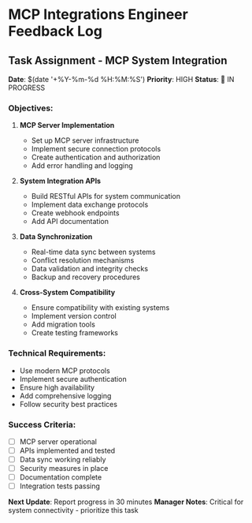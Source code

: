 # MCP Integrations Engineer Feedback Log

## Task Assignment - MCP System Integration
**Date**: $(date '+%Y-%m-%d %H:%M:%S')
**Priority**: HIGH
**Status**: 🔄 IN PROGRESS

### Objectives:
1. **MCP Server Implementation**
   - Set up MCP server infrastructure
   - Implement secure connection protocols
   - Create authentication and authorization
   - Add error handling and logging

2. **System Integration APIs**
   - Build RESTful APIs for system communication
   - Implement data exchange protocols
   - Create webhook endpoints
   - Add API documentation

3. **Data Synchronization**
   - Real-time data sync between systems
   - Conflict resolution mechanisms
   - Data validation and integrity checks
   - Backup and recovery procedures

4. **Cross-System Compatibility**
   - Ensure compatibility with existing systems
   - Implement version control
   - Add migration tools
   - Create testing frameworks

### Technical Requirements:
- Use modern MCP protocols
- Implement secure authentication
- Ensure high availability
- Add comprehensive logging
- Follow security best practices

### Success Criteria:
- [ ] MCP server operational
- [ ] APIs implemented and tested
- [ ] Data sync working reliably
- [ ] Security measures in place
- [ ] Documentation complete
- [ ] Integration tests passing

**Next Update**: Report progress in 30 minutes
**Manager Notes**: Critical for system connectivity - prioritize this task
